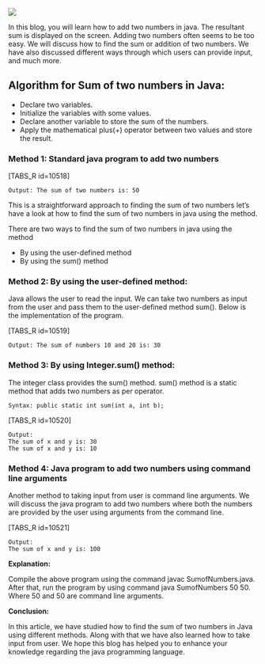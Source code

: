 ![](https://prepbytes-misc-images.s3.ap-south-1.amazonaws.com/assets/1668665422581-Java%20program%20to%20add%20two%20numbers.jpg)

In this blog, you will learn how to add two numbers in java. The resultant sum is displayed on the screen. Adding two numbers often seems to be too easy. We will discuss how to find the sum or addition of two numbers. We have also discussed different ways through which users can provide input, and much more.

## Algorithm for Sum of two numbers in Java:

- Declare two variables.
- Initialize the variables with some values.
- Declare another variable to store the sum of the numbers.
- Apply the mathematical plus(+) operator between two values and store the result.

### Method 1: Standard java program to add two numbers

[TABS_R id=10518]

```
Output: The sum of two numbers is: 50

```
This is a straightforward approach to finding the sum of two numbers let’s have a look at how to find the sum of two numbers in java using the method.

There are two ways to find the sum of two numbers in java using the method

- By using the user-defined method
- By using the sum() method

### Method 2: By using the user-defined method: 
Java allows the user to read the input. We can take two numbers as input from the user and pass them to the user-defined method sum().
Below is the implementation of the program.

[TABS_R id=10519]

```
Output: The sum of numbers 10 and 20 is: 30
```

### Method 3: By using Integer.sum() method:
The integer class provides the sum() method. sum() method is a static method that adds two numbers as per operator.

```
Syntax: public static int sum(int a, int b);
```

[TABS_R id=10520]

```
Output:
The sum of x and y is: 30
The sum of x and y is: 10
```

### Method 4: Java program to add two numbers using command line arguments
Another method to taking input from user is command line arguments. We will discuss the java program to add two numbers where both the numbers are provided by the user using arguments from the command line.

[TABS_R id=10521]

```
Output:
The sum of x and y is: 100
```
**Explanation:** 

Compile the above program using the command javac SumofNumbers.java. After that, run the program by using command java SumofNumbers 50 50.
Where 50 and 50 are command line arguments.

**Conclusion:**

In this article, we have studied how to find the sum of two numbers in Java using different methods. Along with that we have also learned how to take input from user. We hope this blog has helped you to enhance your knowledge regarding the java programming language.
